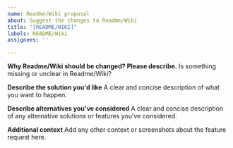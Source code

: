 ```yaml
---
name: Readme/Wiki proposal
about: Suggest the changes to Readme/Wiki
title: "[README/WIKI]"
labels: README/Wiki
assignees: ''

---
```


**Why Readme/Wiki should be changed? Please describe.**
Is something missing or unclear in Readme/Wiki? 

**Describe the solution you'd like**
A clear and concise description of what you want to happen.

**Describe alternatives you've considered**
A clear and concise description of any alternative solutions or features you've considered.

**Additional context**
Add any other context or screenshots about the feature request here.
